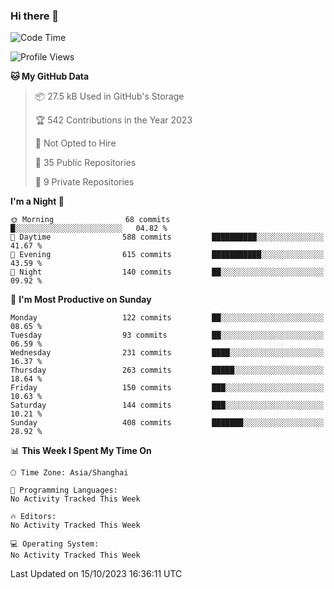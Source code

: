 ### Hi there 👋

<!--
**robinWongM/robinWongM** is a ✨ _special_ ✨ repository because its `README.md` (this file) appears on your GitHub profile.

Here are some ideas to get you started:

- 🔭 I’m currently working on ...
- 🌱 I’m currently learning ...
- 👯 I’m looking to collaborate on ...
- 🤔 I’m looking for help with ...
- 💬 Ask me about ...
- 📫 How to reach me: ...
- 😄 Pronouns: ...
- ⚡ Fun fact: ...
-->

<!--START_SECTION:waka-->
![Code Time](http://img.shields.io/badge/Code%20Time-151%20hrs%2013%20mins-blue)

![Profile Views](http://img.shields.io/badge/Profile%20Views-1-blue)

**🐱 My GitHub Data** 

> 📦 27.5 kB Used in GitHub's Storage 
 > 
> 🏆 542 Contributions in the Year 2023
 > 
> 🚫 Not Opted to Hire
 > 
> 📜 35 Public Repositories 
 > 
> 🔑 9 Private Repositories 
 > 
**I'm a Night 🦉** 

```text
🌞 Morning                68 commits          █░░░░░░░░░░░░░░░░░░░░░░░░   04.82 % 
🌆 Daytime                588 commits         ██████████░░░░░░░░░░░░░░░   41.67 % 
🌃 Evening                615 commits         ███████████░░░░░░░░░░░░░░   43.59 % 
🌙 Night                  140 commits         ██░░░░░░░░░░░░░░░░░░░░░░░   09.92 % 
```
📅 **I'm Most Productive on Sunday** 

```text
Monday                   122 commits         ██░░░░░░░░░░░░░░░░░░░░░░░   08.65 % 
Tuesday                  93 commits          ██░░░░░░░░░░░░░░░░░░░░░░░   06.59 % 
Wednesday                231 commits         ████░░░░░░░░░░░░░░░░░░░░░   16.37 % 
Thursday                 263 commits         █████░░░░░░░░░░░░░░░░░░░░   18.64 % 
Friday                   150 commits         ███░░░░░░░░░░░░░░░░░░░░░░   10.63 % 
Saturday                 144 commits         ███░░░░░░░░░░░░░░░░░░░░░░   10.21 % 
Sunday                   408 commits         ███████░░░░░░░░░░░░░░░░░░   28.92 % 
```


📊 **This Week I Spent My Time On** 

```text
🕑︎ Time Zone: Asia/Shanghai

💬 Programming Languages: 
No Activity Tracked This Week

🔥 Editors: 
No Activity Tracked This Week

💻 Operating System: 
No Activity Tracked This Week
```


 Last Updated on 15/10/2023 16:36:11 UTC
<!--END_SECTION:waka-->
